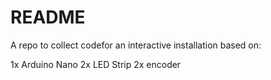 # README

A repo to collect codefor an interactive installation based on:

1x Arduino Nano
2x LED Strip
2x encoder